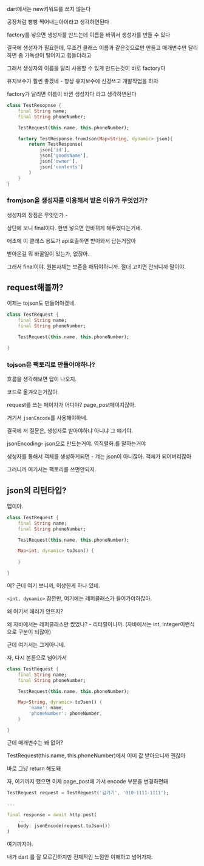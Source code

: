 dart에서는 new키워드를 쓰지 않는다

공장처럼 빵빵 찍어내는아이라고 생각하면된다

factory를 넣으면 생성자를 만드는데 이름을 바꿔서 생성자를 만들 수 있다

결국에 생성자가 필요한데, 무조건 클래스 이름과 같은것으로만 만들고 매개변수만 달리하면 좀 가독성이 떨어지고 힘들더라고

그래서 생성자의 이름을 달리 사용할 수 있게 만드는것이 바로 factory다

유지보수가 훨씬 좋겠네 - 항상 유지보수에 신경쓰고 개발작업을 하자


factory가 달리면 이름이 바뀐 생성자다 라고 생각하면된다


```dart
class TestResopnse {
	final String name;
	final String phoneNumber;

	TestRequest(this.name, this.phoneNumber);

	factory TestResponse.fromJson(Map<String, dynamic> json){
		return TestResponse(
			json['id'],
			json['goodsName'],
			json['owner'],
			json['contents']
		) 
	}
}
```

### fromjson을 생성자를 이용해서 받은 이유가 무엇인가?

생성자의 장점은 무엇인가 - 

상단에 보니 final이다. 한번 넣으면 안바뀌게 해두었다는거네.

애초에 이 클래스 용도가 api호출하면 받아와서 담는거잖아

받아온걸 뭐 바꿀일이 있는가, 없잖아.

그래서 final이야. 원본자체는 보존을 해둬야하니까. 절대 고치면 안되니까 말이야.



## request해볼까?

이제는 tojson도 만들어야겠네.

```dart
class TestRequest {
	final String name;
	final String phoneNumber;

	TestRequest(this.name, this.phoneNumber);

}
```

### tojson은 팩토리로 만들어야하나?

흐름을 생각해보면 답이 나오지.

코드로 옮겨오는거잖아. 

request를 쓰는 페이지가 어디야? page_post페이지잖아.

거기서 `jsonEncode`를 사용해야하네. 

결국에 저 질문은, 생성자로 받아야하냐 아니냐 그 얘기야.

jsonEncoding- json으로 만드는거야. 역직렬화.를 말하는거야

생성자를 통해서 객체를 생성하게되면 - 걔는 json이 아니잖아. 객체가 되어버리잖아

그러니까 여기서는 팩토리를 쓰면안되지. 


##  json의 리턴타입?

맵이야.

```dart
class TestRequest {
	final String name;
	final String phoneNumber;

	TestRequest(this.name, this.phoneNumber);

	Map<int, dynamic> toJson() {
		
	}

}
```

어? 근데 여기 보니까, 이상한게 하나 있네. 

 `<int, dynamic>` 잠깐만, 여기에는 레퍼클래스가 들어가야하잖아.

왜 여기서 에러가 안뜨지?

왜 자바에서는 레퍼클래스만 썼었나? - 리터럴이니까.  (자바에서는 int, Integer이런식으로 구분이 되잖아)

근데 여기서는 그게아니네.



자, 다시 본론으로 넘어가서

```dart
class TestRequest {
	final String name;
	final String phoneNumber;

	TestRequest(this.name, this.phoneNumber);

	Map<String, dynamic> toJson() {
		'name': name,
		'phoneNumber': phoneNumber,
	}

}
```

근데 매개변수는 왜 없어?

TestRequest(this.name, this.phoneNumber)에서 이미 값 받아오니까 괜찮아

바로 그냥 return 해도돼 



자, 여기까지 했으면 이제 page_post에 가서 encode 부분을 변경하면돼

```dart
TestRequest request = TestRequest('김기기', '010-1111-1111');

...

final response = await http.post(
	..
	body: jsonEncode(request.toJson())
)
```


여기까지야.

내가 dart 를 잘 모르긴하지만 전체적인 느낌안 이해하고 넘어가자.